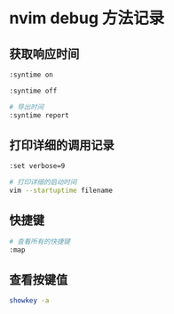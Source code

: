 # nvim debug 方法记录

## 获取响应时间
```bash
:syntime on

:syntime off 

# 导出时间
:syntime report

```
## 打印详细的调用记录
```bash
:set verbose=9

# 打印详细的启动时间
vim --startuptime filename 

```

## 快捷键
```bash
# 查看所有的快捷键
:map 

```

## 查看按键值
```bash
showkey -a
```
